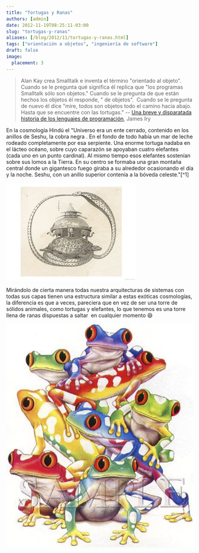 ```yaml
---
title: "Tortugas y Ranas"
authors: [admin]
date: 2012-11-19T08:25:11-03:00
slug: "tortugas-y-ranas"
aliases: [/blog/2012/11/tortugas-y-ranas.html]
tags: ["orientación a objetos", "ingeniería de software"]
draft: false
image:
  placement: 3
---
```


> Alan Kay crea Smalltalk e inventa el término "orientado al objeto".
> Cuando se le pregunta qué significa él replica que "los programas
> Smalltalk sólo son objetos." Cuando se le pregunta de que están hechos
> los objetos él responde, " de objetos".  Cuando se le pregunta de
> nuevo él dice "mire, todos son objetos todo el camino hacia abajo.
> Hasta que se encuentre con las tortugas." 
> -- [Una breve y disparatada historia de los lenguajes de programación](/blog/2010/05/una-breve-y-disparatada-historia-de-los-lenguajes-de-programacion.html),
> James Iry

En la cosmología Hindú el "Universo era un ente cerrado, contenido en
los anillos de Seshu, la cobra negra . En el fondo de todo había un mar
de leche rodeado completamente por esa serpiente. Una enorme tortuga
nadaba en el lácteo océano, sobre cuyo caparazón se apoyaban cuatro
elefantes (cada uno en un punto cardinal). Al mismo tiempo esos
elefantes sostenían sobre sus lomos a la Tierra. En su centro se formaba
una gran montaña central donde un gigantesco fuego giraba a su alrededor
ocasionando el día y la noche. Seshu, con un anillo superior contenía a
la bóveda celeste."[^1]

![](cosmoshindu.jpg)

Mirándolo de cierta manera todas nuestra arquitecturas de sistemas con
todas sus capas tienen una estructura similar a estas exóticas
cosmologías, la diferencia es que a veces, pareciera que en vez de ser
una torre de sólidos animales, como tortugas y elefantes, lo que tenemos
es una torre llena de ranas dispuestas a saltar  en cualquier momento
:smile:

![](ranas.png)
